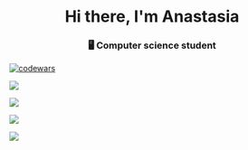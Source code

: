 
<h1 align="center">Hi there, I'm Anastasia</a> 
<h3 align="center"> 🖥 Computer science student</h3>

<!-- [![Top Langs](https://github-readme-stats.vercel.app/api/top-langs/?username=Wolpertingerlight)](https://github.com/Wolpertingerlight/github-readme-stats)
 -->
 
[![codewars](https://www.codewars.com/users/Wolpertingerlight/badges/large)](https://www.codewars.com/users/Wolpertingerlight)

![](https://github-profile-summary-cards.vercel.app/api/cards/profile-details?username=Wolpertingerlight&theme=github)

![](https://github-profile-summary-cards.vercel.app/api/cards/most-commit-language?username=Wolpertingerlight&theme=github)

![](https://github-profile-summary-cards.vercel.app/api/cards/repos-per-language?username=Wolpertingerlight&theme=github)

![](https://github-profile-summary-cards.vercel.app/api/cards/stats?username=Wolpertingerlight&theme=github)

